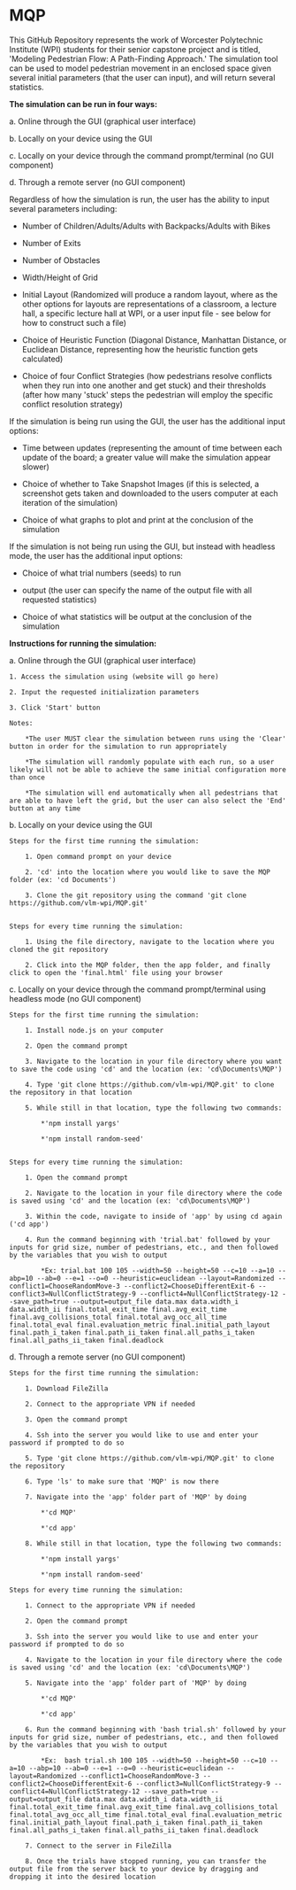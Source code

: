 # MQP

This GitHub Repository represents the work of Worcester Polytechnic Institute (WPI) students for their senior capstone project and is titled, 'Modeling Pedestrian Flow: A Path-Finding Approach.'  The simulation tool can be used to model pedestrian movement in an enclosed space given several initial parameters (that the user can input), and will return several statistics.

**The simulation can be run in four ways:**

a. Online through the GUI (graphical user interface)

b. Locally on your device using the GUI

c. Locally on your device through the command prompt/terminal (no GUI component)

d. Through a remote server (no GUI component)

Regardless of how the simulation is run, the user has the ability to input several parameters including:

* Number of Children/Adults/Adults with Backpacks/Adults with Bikes

* Number of Exits

* Number of Obstacles

* Width/Height of Grid

* Initial Layout (Randomized will produce a random layout, where as the other options for layouts are representations of a classroom, a lecture hall, a specific lecture hall at WPI, or a user input file - see below for how to construct such a file)

* Choice of Heuristic Function (Diagonal Distance, Manhattan Distance, or Euclidean Distance, representing how the heuristic function gets calculated)

* Choice of four Conflict Strategies (how pedestrians resolve conflicts when they run into one another and get stuck) and their thresholds (after how many 'stuck' steps the pedestrian will employ the specific conflict resolution strategy)

If the simulation is being run using the GUI, the user has the additional input options:

* Time between updates (representing the amount of time between each update of the board; a greater value will make the simulation appear slower)

* Choice of whether to Take Snapshot Images (if this is selected, a screenshot gets taken and downloaded to the users computer at each iteration of the simulation)

* Choice of what graphs to plot and print at the conclusion of the simulation

If the simulation is not being run using the GUI, but instead with headless mode, the user has the additional input options:

* Choice of what trial numbers (seeds) to run

* output (the user can specify the name of the output file with all requested statistics)

* Choice of what statistics will be output at the conclusion of the simulation

**Instructions for running the simulation:**

a. Online through the GUI (graphical user interface)

	1. Access the simulation using (website will go here)
	
	2. Input the requested initialization parameters
	
	3. Click 'Start' button
	
	Notes:
		
		*The user MUST clear the simulation between runs using the 'Clear' button in order for the simulation to run appropriately
		
		*The simulation will randomly populate with each run, so a user likely will not be able to achieve the same initial configuration more than once
		
		*The simulation will end automatically when all pedestrians that are able to have left the grid, but the user can also select the 'End' button at any time


b. Locally on your device using the GUI
	
	Steps for the first time running the simulation:
		
		1. Open command prompt on your device
		
		2. 'cd' into the location where you would like to save the MQP folder (ex: 'cd Documents')
		
		3. Clone the git repository using the command 'git clone https://github.com/vlm-wpi/MQP.git'
		
	
	Steps for every time running the simulation:
		
		1. Using the file directory, navigate to the location where you cloned the git repository
		
		2. Click into the MQP folder, then the app folder, and finally click to open the 'final.html' file using your browser


c. Locally on your device through the command prompt/terminal using headless mode (no GUI component)
	
	Steps for the first time running the simulation:
		
		1. Install node.js on your computer
		
		2. Open the command prompt
		
		3. Navigate to the location in your file directory where you want to save the code using 'cd' and the location (ex: 'cd\Documents\MQP') 
		
		4. Type 'git clone https://github.com/vlm-wpi/MQP.git' to clone the repository in that location
		
		5. While still in that location, type the following two commands:
			
			*'npm install yargs'
			
			*'npm install random-seed'

	
	Steps for every time running the simulation:
		
		1. Open the command prompt
		
		2. Navigate to the location in your file directory where the code is saved using 'cd' and the location (ex: 'cd\Documents\MQP')
		
		3. Within the code, navigate to inside of 'app' by using cd again ('cd app')
		
		4. Run the command beginning with 'trial.bat' followed by your inputs for grid size, number of pedestrians, etc., and then followed by the variables that you wish to output
			
			*Ex: trial.bat 100 105 --width=50 --height=50 --c=10 --a=10 --abp=10 --ab=0 --e=1 --o=0 --heuristic=euclidean --layout=Randomized --conflict1=ChooseRandomMove-3 --conflict2=ChooseDifferentExit-6 --conflict3=NullConflictStrategy-9 --conflict4=NullConflictStrategy-12 --save_path=true --output=output_file data.max data.width_i data.width_ii final.total_exit_time final.avg_exit_time final.avg_collisions_total final.total_avg_occ_all_time final.total_eval final.evaluation_metric final.initial_path_layout final.path_i_taken final.path_ii_taken final.all_paths_i_taken final.all_paths_ii_taken final.deadlock


d. Through a remote server (no GUI component)
	
	Steps for the first time running the simulation:
		
		1. Download FileZilla
		
		2. Connect to the appropriate VPN if needed
		
		3. Open the command prompt
		
		4. Ssh into the server you would like to use and enter your password if prompted to do so
		
		5. Type 'git clone https://github.com/vlm-wpi/MQP.git' to clone the repository
		
		6. Type 'ls' to make sure that 'MQP' is now there 
		
		7. Navigate into the 'app' folder part of 'MQP' by doing
			
			*'cd MQP'
			
			*'cd app'
		
		8. While still in that location, type the following two commands:
			
			*'npm install yargs'
			
			*'npm install random-seed'

	Steps for every time running the simulation:
		
		1. Connect to the appropriate VPN if needed
		
		2. Open the command prompt 
		
		3. Ssh into the server you would like to use and enter your password if prompted to do so
		
		4. Navigate to the location in your file directory where the code is saved using 'cd' and the location (ex: 'cd\Documents\MQP')
		
		5. Navigate into the 'app' folder part of 'MQP' by doing
			
			*'cd MQP'
			
			*'cd app'
		
		6. Run the command beginning with 'bash trial.sh' followed by your inputs for grid size, number of pedestrians, etc., and then followed by the variables that you wish to output
			
			*Ex:  bash trial.sh 100 105 --width=50 --height=50 --c=10 --a=10 --abp=10 --ab=0 --e=1 --o=0 --heuristic=euclidean --layout=Randomized --conflict1=ChooseRandomMove-3 --conflict2=ChooseDifferentExit-6 --conflict3=NullConflictStrategy-9 --conflict4=NullConflictStrategy-12 --save_path=true --output=output_file data.max data.width_i data.width_ii final.total_exit_time final.avg_exit_time final.avg_collisions_total final.total_avg_occ_all_time final.total_eval final.evaluation_metric final.initial_path_layout final.path_i_taken final.path_ii_taken final.all_paths_i_taken final.all_paths_ii_taken final.deadlock
		
		7. Connect to the server in FileZilla
		
		8. Once the trials have stopped running, you can transfer the output file from the server back to your device by dragging and dropping it into the desired location

